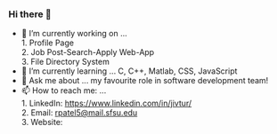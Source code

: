 ### Hi there 👋  
  
- 🔭 I’m currently working on ...  
                                   1. Profile Page   
                                   2. Job Post-Search-Apply Web-App  
                                   3. File Directory System  
- 🌱 I’m currently learning ... C, C++, Matlab, CSS, JavaScript  
- 💬 Ask me about ... my favourite role in software development team!  
- 📫 How to reach me: ...   
                           1. LinkedIn: https://www.linkedin.com/in/jivtur/  
                           2. Email: rpatel5@mail.sfsu.edu  
                           3. Website: <Coming Soon>  

